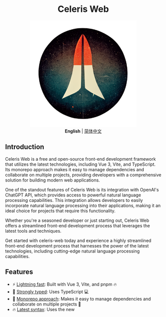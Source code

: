<div align='center'>
<h1>Celeris Web</h1>
<img src='docs/README.assets/logo.webp' alt='celeris-web - free and open-source front-end development framework' width='344'/>
</div>

<div align='center'>
<b>English</b> | <a href="README.zh-CN.md">简体中文</a>
</div>

## Introduction

Celeris Web is a free and open-source front-end development framework that utilizes the latest technologies, including Vue 3, Vite, and TypeScript. Its monorepo approach makes it easy to manage dependencies and collaborate on multiple projects, providing developers with a comprehensive solution for building modern web applications.

One of the standout features of Celeris Web is its integration with OpenAI's ChatGPT API, which provides access to powerful natural language processing capabilities. This integration allows developers to easily incorporate natural language processing into their applications, making it an ideal choice for projects that require this functionality.

Whether you're a seasoned developer or just starting out, Celeris Web offers a streamlined front-end development process that leverages the latest tools and techniques.

Get started with celeris-web today and experience a highly streamlined front-end development process that harnesses the power of the latest technologies, including cutting-edge natural language processing capabilities.

## Features

- ⚡ [Lightning fast](https://github.com/kirklin/celeris-web#readme): Built with Vue 3, Vite, and pnpm 🔥
- 💪 [Strongly typed](https://www.typescriptlang.org/): Uses TypeScript 💻
- 📂 [Monorepo approach](https://en.wikipedia.org/wiki/Monorepo): Makes it easy to manage dependencies and collaborate on multiple projects 🤝
- 🔥 [Latest syntax](https://github.com/vuejs/rfcs/pull/227): Uses the new <script setup> syntax 🆕
- 📦 [Components auto importing](https://github.com/kirklin/celeris-web/blob/master/packages/node/vite/src/plugins/unpluginVueComponets.ts): Automatically imports components 🚚
- 📥 [APIs auto importing](https://github.com/kirklin/celeris-web/blob/master/packages/node/vite/src/plugins/unpluginAutoImport.ts): Uses unplugin-auto-import to directly import Composition API and others 📨
- 💡 [Official router](https://router.vuejs.org/): Uses Vue Router v4 🛣️
- 🎉 [Loading feedback](https://github.com/rstacruz/nprogress): Uses NProgress to provide page loading progress feedback 🔄
- 🍍 [State management](https://pinia.esm.dev/): Uses Pinia for state management 🗃️
- 📜 [Chinese font preset](https://github.com/kirklin/unocss-preset-chinese): Includes a preset for Chinese fonts 🇨🇳
- 🌍 [I18n ready](https://github.com/kirklin/celeris-web/tree/master/packages/web/locale): Ready for internationalization with locales 🌎
- ☁️ [Netlify ready](https://www.netlify.com/): Zero-config deployment on Netlify ☁️
- 🤖 Integration with [OpenAI's ChatGPT API](https://openai.com/https://openai.com/): for natural language processing 🤖

### Coding Style

- [@kirklin/eslint-config](https://github.com/kirklin/eslint-config)

### Recommended IDE Setup

- 🌪️ [WebStorm](https://www.jetbrains.com/webstorm/)
- 💻 [VSCode](https://code.visualstudio.com/)
- 💡 [Volar](https://marketplace.visualstudio.com/items?itemName=johnsoncodehk.volar)

### [packages](packages) dependency relationship

```mermaid
 graph TD
   admin{admin}
   admin --> assets
   admin --> ca-components
   admin --> components
   admin --> constants
   admin --> directives
   admin --> hooks
   admin --> locale
   admin --> request
   admin --> styles
   admin --> types
   admin --> utils
   assets
   components
   components --> assets
   components --> ca-components
   components --> constants
   components --> styles
   components --> types
   components --> utils
   ca-components
   ca-components --> constants
   ca-components --> utils
   directives
   directives --> utils
   hooks
   hooks --> types
   locale
   locale --> constants
   locale --> types
   locale --> utils
   request
   request --> constants
   request --> locale
   request --> types
   request --> utils
   types
   types --> constants
   utils
   utils --> types

```

To update the diagram above edit the README file and open a new PR with the changes.

## Bilingual Comments in Code

In the design of Celeris Web, we emphasize the readability and learnability of the code. To achieve this, each function is equipped with bilingual comments in both Chinese and English, ensuring that developers, regardless of their native language, can easily understand and learn from the code.

**Why Choose Bilingual Comments?**

1. **Global Collaboration:** In multicultural teams, bilingual comments foster better communication and collaboration, ensuring that team members can accurately comprehend the functionality and implementation of the code.

2. **Convenient Learning:** For beginners, bilingual comments provide a more user-friendly learning environment, aiding them in quickly grasping the logic and structure of the code.

3. **Developer-Friendly:** We are committed to creating a developer-friendly environment, and bilingual comments are a crucial measure we've taken to achieve this goal.

**Example:**

```typescript
   /**
    * 打开一个新的浏览器窗口
    * Open a new browser window
    *
    * @param {string} url - 要在新窗口中打开的 URL
    * The URL to open in the new window
    *
    * @param {object} options - 打开窗口的选项
    * Options for opening the window
    * @param {string} options.target - 新窗口的名称或特殊选项，默认为 "_blank"
    * @param {string} options.features - 新窗口的特性（大小，位置等），默认为 "noopener=yes,noreferrer=yes"
    */
   export function openWindow(url: string, { target = "_blank", features = "noopener=yes,noreferrer=yes" }: {
     target?: "_blank" | "_self" | "_parent" | "_top"; // 新窗口的名称或特殊选项，默认为 "_blank"
     features?: string; // 新窗口的特性（大小，位置等），默认为 "noopener=yes,noreferrer=yes"
   } = {}) {
     window.open(url, target, features);
   }
```

Through these bilingual comments, we aim to provide developers with a more enjoyable and efficient coding experience, making Celeris Web a frontend template that is truly easy to pick up and dive into.

## Benefits of Monorepo Design

**1. Easier Dependency Management:** Monorepo centralizes the management of dependencies for all projects, avoiding version conflicts between different projects and making overall dependency management clearer and simpler.

**2. Code Sharing and Reusability:** Different projects can easily share and reuse code, reducing the workload of redundant development. This is highly beneficial for maintaining code consistency and improving development efficiency.

**3. Unified Build and Deployment:** Monorepo simplifies the entire development process through a unified build and deployment workflow, reducing the complexity of configuration and management and enhancing collaboration efficiency within the development team.

**4. Unified Version Control:** With all projects in the same version control repository, version management becomes more consistent and controllable. This helps the team better track and handle version-related issues. The Monorepo design positions Celeris Web not only as an admin system template but also as a frontend web template for rapidly developing C-end products. With Celeris Web, the journey of frontend development becomes even more relaxed and enjoyable! 🚀

## Design Philosophy: Breaking the Limits of Admin Management, Focusing on C-End User Experience

In the market, most frontend templates primarily cater to the needs of B-end users, providing powerful features and flexible interfaces for enterprise management systems (Admin). However, few templates consider the characteristics of C-end products in their design, and this is where Celeris Web innovates.

**Breaking the Limits of Admin Management:**

Traditional Admin management systems prioritize data display and business management, while C-end products emphasize user experience and visual appeal. Recognizing C-end users' demands for aesthetically pleasing interfaces and smooth interactions, Celeris Web not only offers robust backend management features but also focuses on elevating the frontend interface to a higher level of user satisfaction.

**Focusing on C-End User Experience:**

Celeris Web is not just a template for admin systems; it's a frontend web template that prioritizes the user experience for C-end products. We aim to break free from the constraints of traditional Admin systems by introducing innovative design principles, ensuring that C-end products presented on the frontend deliver an outstanding user experience.

**Highlighted Features:**

- **Stylish and Aesthetic UI Design:** We prioritize visual aesthetics, utilizing modern design languages to make Celeris Web's UI not just a compilation of features but a visual feast that captivates C-end users.
- **User-Friendly Interaction Experience:** Considering the habits and needs of C-end users, Celeris Web emphasizes interactive design. Through smooth animation effects and intuitive operations, users can experience unprecedented pleasure and convenience.
- **Customizable Themes for Personalization:** Recognizing the diversity of C-end products, we provide a rich set of theme customization options, allowing each C-end project to have a unique appearance that perfectly aligns with personalized requirements.

With this unique design philosophy, Celeris Web strives to explore new possibilities in frontend development, injecting more vitality and creativity into C-end products. We believe that such innovation will garner widespread user recognition and contribute to higher product value. In the world of Celeris Web, frontend development transcends the confines of Admin systems, incorporating more exciting elements related to user experience.

## Future Development Roadmap: Targeting AIGC, Leading the Transformation of Internet Products

With the rise of Artificial Intelligence and Graph Computing (AIGC) technologies, we have decided to shift the focus of Celeris Web's development towards driving the research and implementation of AIGC-related products. This strategic decision aims to align with the wave of transformation in internet products, paving the way for new possibilities in future technological innovation.

**AIGC Technology Leading the Transformation:**

The emergence of AIGC signifies a technological revolution in the internet industry, bringing about more intelligent and interactive experiences for products. Celeris Web will actively respond to this transformation, committed to providing developers with superior tools to facilitate the creation of forward-looking AIGC applications.

**Development Focus on Templates:**

In the later stages of development, Celeris Web will pay increased attention to the research and development needs of AIGC-related products. We will introduce more functional modules tailored for artificial intelligence, enabling developers to build exceptional AIGC applications more conveniently and efficiently.

**Emphasis on Product Implementation:**

In addition to technical research and development, we will strengthen support for the implementation of AIGC products. By providing comprehensive documentation, examples, and customized services, Celeris Web aims to assist developers in seamlessly integrating AIGC technology into their actual projects, achieving an organic fusion of technological innovation and business application.

**Open Collaborative Ecosystem:**

To promote the wider application of AIGC technology, Celeris Web will actively build an open collaborative ecosystem. Collaborating closely with outstanding AIGC technology providers and developer communities, we aim to collectively drive the development of AIGC technology, contributing to the flourishing ecosystem of internet products.

The future development of Celeris Web will revolve around AIGC, and we look forward to exploring, innovating, and leading the future of internet products together with developers. Through continuous efforts and innovation, Celeris Web will become a leader in the AIGC field, empowering developers to create more intelligent and engaging internet products.

## Try it now!

### GitHub Template

[Create a repo from this template on GitHub](https://github.com/kirklin/celeris-web/generate).

### Clone to local

```bash
npx degit kirklin/celeris-web my-vite-app
cd my-vite-app
pnpm i
```

## Usage

### Development

Just run and visit http://localhost:8888

```bash
pnpm run dev
```

### Build

To build the App, run

```bash
pnpm run build
```

And you will see the generated file in `dist` that ready to be served.

### Deploy on Netlify

Go to [Netlify](https://app.netlify.com/start) and select your clone, `OK` along the way, and your App will be live in a minute.

### Docker Production Build

First, build the celeris-web image by opening the terminal in the project's root directory.

```bash
docker buildx build . -t celeris-web:latest
```

Run the image and specify port mapping with the `-p` flag.

```bash
docker run --rm -it -p 8080:80 celeris-web:latest
```
